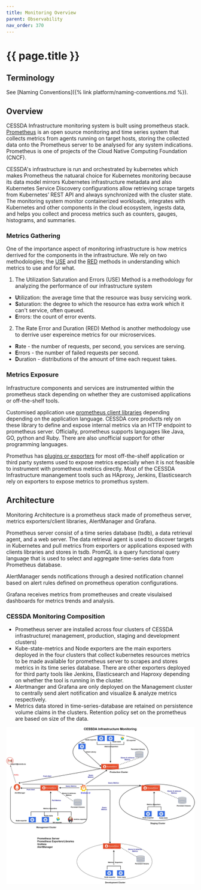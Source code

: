 ```yaml
---
title: Monitoring Overview
parent: Observability
nav_order: 370
---
```


# {{ page.title }}

## Terminology

See [Naming Conventions]({% link platform/naming-conventions.md %}).

## Overview

CESSDA Infrastructure monitoring system is built using prometheus stack. 
[Prometheus](https://prometheus.io/) is an open source monitoring and time series system that collects metrics from agents running on target 
hosts, storing the collected data onto the Prometheus server to be analysed for any system indications. Prometheus is one of projects of the Cloud Native Computing Foundation (CNCF).

CESSDA's infrastructure is run and orchestrated by kubernetes which makes Prometheus the natuaral choice for 
Kubernetes monitoring because its data model mirrors Kubernetes infrastructure metadata and also Kubernetes Service Discovery configurations allow retrieving scrape targets from Kubernetes’ REST API and always synchronized with the cluster state. The monitoring system  monitor containerized workloads, integrates with Kubernetes and other components in the cloud ecosystem, 
ingests data, and helps you collect and process metrics such as counters, gauges, histograms, and summaries. 

###  Metrics Gathering
One of the importance aspect of monitoring infrastructure is how metrics derrived for the components in the infrastructure.
We rely on two methodologies; the [USE](http://www.brendangregg.com/usemethod.html) and the [RED](https://www.weave.works/blog/the-red-method-key-metrics-for-microservices-architecture/) methods in understanding which metrics to use and for what.

1. The Utilization Saturation and Errors (USE) Method is a methodology for analyzing the performance of our infrastructure system
- **U**tilization: the average time that the resource was busy servicing work.
- **S**aturation: the degree to which the resource has extra work which it can't service, often queued.
- **E**rrors: the count of error events.

2. The Rate Error and Duration (RED) Method is another methodology use to derrive user expereince metrics for our microservices.
- **R**ate - the number of requests, per second, you services are serving.
- **E**rrors - the number of failed requests per second.
- **D**uration - distributions of the amount of time each request takes.


### Metrics Exposure 
Infrastructure components and services are instrumented within the prometheus stack depending on 
whether they are customised applications or off-the-shelf tools. 

Customised application use  [prometheus client libraries](https://prometheus.io/docs/instrumenting/clientlibs/) depending depending on the application language. CESSDA core products rely on these library to define and expose internal metrics via an HTTP endpoint to prometheus server.
Officially, prometheus supports languages like Java, GO, python and Ruby. There are also unofficial support for other programming languages. 
 
Promethus has  [plugins or exporters](https://prometheus.io/docs/instrumenting/exporters/) for most off-the-shelf application or third party systems used to expose metrics 
especially when it is not feasible to instrument with prometheus metrics directly. 
Most of the CESSDA Infrastructure manangement tools such as HAproxy, Jenkins, Elasticsearch rely on exporters to expose metrics to promethus system.

## Architecture 

Monitoring Architecture is a prometheus stack made of prometheus server, metrics exporters/client libraries, AlertManager and Grafana. 

Prometheus server consist of a time series database (tsdb), a data retrieval agent, and a web server. The data retrieval agent is used to discover targets in Kubernetes and pull metrics from exporters or applications exposed with clients libraries and stores in tsdb. PromQL is a query functional query language that is used to select and aggregate time-series data from Prometheus database.

AlertManager sends notifications through a desired notification channel based on alert rules defined on prometheus operation configurations. 

Grafana receives metrics from prometheuses and create visulaised dashboards for metrics trends and analysis.


### CESSDA Monitoring Composition  

 * Prometheus server are installed across four clusters of CESSDA infrastructure( management, production, staging and development clusters) 
* Kube-state-metrics and Node exporters are the main exporters deployed in the four clusters that collect kubernetes resources metrics to be made available for prometheus server to scrapes and stores metrics in its time series database. 
There are other exporters deployed for third party tools like Jenkins, Elasticsearch and Haproxy depending on whether the tool is running in the cluster. 
* Alertmanger and Grafana are only deployed on the Management cluster to centrally send alert notification and visualize & analyze metrics respectively. 
* Metrics data stored in time-series-database are retained on persistence volume claims in the clusters. Retention policy set on the prometheus are based on size of the data.


![Monitoring Architecture](../images/monitoring-architecture.jpg)